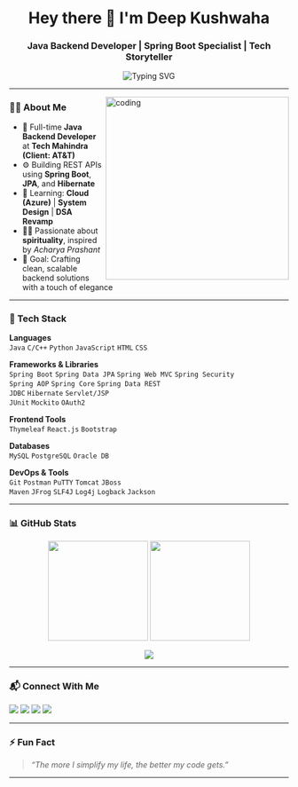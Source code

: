 <h1 align="center">Hey there 👋 I'm Deep Kushwaha</h1>
<h3 align="center">Java Backend Developer | Spring Boot Specialist | Tech Storyteller</h3>

<p align="center">
 <img src="https://readme-typing-svg.herokuapp.com?font=Fira+Code&weight=600&size=22&pause=1000&center=true&vCenter=true&width=700&lines=Code.+Debug.+Repeat.;Lover+of+Clean+Code+%26+Coffee.;Spiritual+Seeker+%7C+Tech+Nerd+%7C+Lifelong+Learner" alt="Typing SVG" />

</p>

---

<img align="right" alt="coding" width="330" src="https://cdn.dribbble.com/users/730703/screenshots/6581243/avento.gif" />

### 👨‍💻 About Me

- 💼 Full-time **Java Backend Developer** at **Tech Mahindra (Client: AT&T)**
- ⚙️ Building REST APIs using **Spring Boot**, **JPA**, and **Hibernate**
- 🧠 Learning: **Cloud (Azure)** | **System Design** | **DSA Revamp**
- 🧘‍♂️ Passionate about **spirituality**, inspired by *Acharya Prashant*
- 🎯 Goal: Crafting clean, scalable backend solutions with a touch of elegance

---

### 🧠 Tech Stack

**Languages**  
`Java` `C/C++` `Python` `JavaScript` `HTML` `CSS`

**Frameworks & Libraries**  
`Spring Boot` `Spring Data JPA` `Spring Web MVC` `Spring Security`  
`Spring AOP` `Spring Core` `Spring Data REST`  
`JDBC` `Hibernate` `Servlet/JSP`  
`JUnit` `Mockito` `OAuth2`

**Frontend Tools**  
`Thymeleaf` `React.js` `Bootstrap`

**Databases**  
`MySQL` `PostgreSQL` `Oracle DB`

**DevOps & Tools**  
`Git` `Postman` `PuTTY` `Tomcat` `JBoss`  
`Maven` `JFrog` `SLF4J` `Log4j` `Logback` `Jackson`

---

### 📊 GitHub Stats

<p align="center">
  <img src="https://github-readme-stats.vercel.app/api?username=urstrulydeep&show_icons=true&theme=tokyonight&hide=prs&count_private=true" height="180"/>
  <img src="https://github-readme-streak-stats.herokuapp.com/?user=urstrulydeep&theme=tokyonight" height="180"/>
</p>

<p align="center">
  <img src="https://github-readme-stats.vercel.app/api/top-langs/?username=urstrulydeep&layout=compact&theme=tokyonight&hide=php" />
</p>

---

### 📬 Connect With Me

<p align="left">
  <a href="https://linkedin.com/in/yourstrulydeep" target="_blank"><img src="https://img.shields.io/badge/LinkedIn-%230077B5.svg?style=for-the-badge&logo=linkedin&logoColor=white"/></a>
  <a href="https://twitter.com/yourstrulydeep3" target="_blank"><img src="https://img.shields.io/badge/Twitter-%231DA1F2.svg?style=for-the-badge&logo=twitter&logoColor=white"/></a>
  <a href="https://instagram.com/yourstrulydeep" target="_blank"><img src="https://img.shields.io/badge/Instagram-%23E4405F.svg?style=for-the-badge&logo=instagram&logoColor=white"/></a>
  <a href="https://www.youtube.com/channel/UCf708VGnr_kYYjP6dyv12RQ" target="_blank"><img src="https://img.shields.io/badge/YouTube-%23FF0000.svg?style=for-the-badge&logo=youtube&logoColor=white"/></a>
</p>

---

### ⚡ Fun Fact

> *“The more I simplify my life, the better my code gets.”*

---
